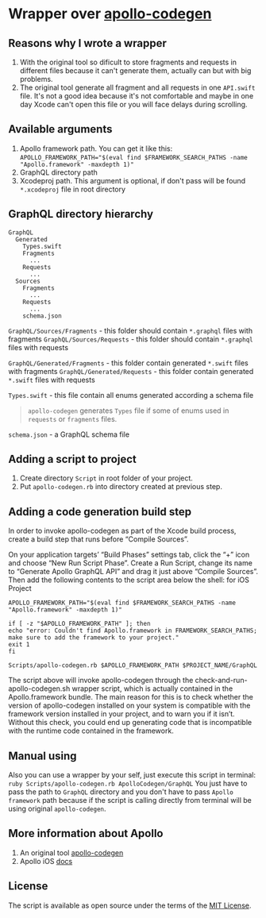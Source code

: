 # Wrapper over [apollo-codegen](https://github.com/apollographql/apollo-codegen)

## Reasons why I wrote a wrapper

1. With the original tool so dificult to store fragments and requests in different files because it can't generate them, actually can but with big problems.
2. The original tool generate all fragment and all requests in one `API.swift` file. It's not a good idea because it's not comfortable and maybe in one day Xcode can't open this file or you will face delays during scrolling.

## Available arguments

1. Apollo framework path. You can get it like this: `APOLLO_FRAMEWORK_PATH="$(eval find $FRAMEWORK_SEARCH_PATHS -name "Apollo.framework" -maxdepth 1)"`
2. GraphQL directory path
3. Xcodeproj path. This argument is optional, if don't pass will be found `*.xcodeproj` file in root directory

## GraphQL directory hierarchy

```
GraphQL
  Generated
    Types.swift
    Fragments
      ...
    Requests
      ...
  Sources
    Fragments
      ...
    Requests
      ...
    schema.json
```

`GraphQL/Sources/Fragments` - this folder should contain `*.graphql` files with fragments
`GraphQL/Sources/Requests` - this folder should contain `*.graphql` files with requests

`GraphQL/Generated/Fragments` - this folder contain generated `*.swift` files with fragments
`GraphQL/Generated/Requests` - this folder contain generated `*.swift` files with requests

`Types.swift` - this file contain all enums generated according a schema file

> `apollo-codegen` generates `Types` file if some of enums used in `requests` or `fragments` files.

`schema.json` - a GraphQL schema file

## Adding a script to project

1. Create directory `Script` in root folder of your project.
2. Put `apollo-codegen.rb` into directory created at previous step.

## Adding a code generation build step

In order to invoke apollo-codegen as part of the Xcode build process, create a build step that runs before “Compile Sources”.

On your application targets’ “Build Phases” settings tab, click the “+” icon and choose “New Run Script Phase”. Create a Run Script, change its name to “Generate Apollo GraphQL API” and drag it just above “Compile Sources”. Then add the following contents to the script area below the shell:
for iOS Project

```
APOLLO_FRAMEWORK_PATH="$(eval find $FRAMEWORK_SEARCH_PATHS -name "Apollo.framework" -maxdepth 1)"

if [ -z "$APOLLO_FRAMEWORK_PATH" ]; then
echo "error: Couldn't find Apollo.framework in FRAMEWORK_SEARCH_PATHS; make sure to add the framework to your project."
exit 1
fi

Scripts/apollo-codegen.rb $APOLLO_FRAMEWORK_PATH $PROJECT_NAME/GraphQL
```

The script above will invoke apollo-codegen through the check-and-run-apollo-codegen.sh wrapper script, which is actually contained in the Apollo.framework bundle. The main reason for this is to check whether the version of apollo-codegen installed on your system is compatible with the framework version installed in your project, and to warn you if it isn’t. Without this check, you could end up generating code that is incompatible with the runtime code contained in the framework.

## Manual using

Also you can use a wrapper by your self, just execute this script in terminal:
`ruby Scripts/apollo-codegen.rb ApolloCodegen/GraphQL`
You just have to pass the path to `GraphQL` directory and you don't have to pass `Apollo framework` path because if the script is calling directly from terminal will be using original `apollo-codegen`.

## More information about Apollo

1. An original tool [apollo-codegen](https://github.com/apollographql/apollo-codegen)
2. Apollo iOS [docs](https://www.apollographql.com/docs/ios/)

## License

The script is available as open source under the terms of the [MIT License](http://opensource.org/licenses/MIT).
